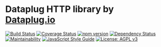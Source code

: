 # Dataplug HTTP library by [Dataplug.io](https://dataplug.io)

[![Build Status](https://img.shields.io/travis/dataplug-io/dataplug-http.svg)](https://travis-ci.org/dataplug-io/dataplug-http)
[![Coverage Status](https://img.shields.io/coveralls/github/dataplug-io/dataplug-http.svg)](https://coveralls.io/github/dataplug-io/dataplug-http?branch=master)
[![npm version](https://badge.fury.io/js/%40dataplug%2Fdataplug-http.svg)](https://badge.fury.io/js/%40dataplug%2Fdataplug-http)
[![Dependency Status](https://img.shields.io/librariesio/github/dataplug-io/dataplug-http.svg)](https://github.com/dataplug-io/dataplug-http)
[![Maintainability](https://api.codeclimate.com/v1/badges/cf57528c774e9e8584f5/maintainability)](https://codeclimate.com/github/dataplug-io/dataplug-http/maintainability)
[![JavaScript Style Guide](https://img.shields.io/badge/code_style-standard-brightgreen.svg)](https://standardjs.com)
[![License: AGPL v3](https://img.shields.io/badge/License-AGPL%20v3-blue.svg)](https://www.gnu.org/licenses/agpl-3.0)

